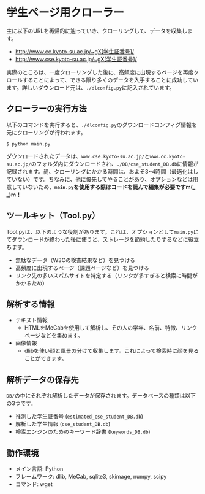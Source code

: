 学生ページ用クローラー
====
主に以下のURLを再帰的に辿っていき、クローリングして、データを収集します。

- http://www.cc.kyoto-su.ac.jp/~gX[学生証番号]/
- http://www.cse.kyoto-su.ac.jp/~gX[学生証番号]/

実際のところは、一度クローリングした後に、高頻度に出現するページを再度クロールすることによって、できる限り多くのデータを入手することに成功しています。詳しいダウンロード元は、`./dlconfig.py`に記入されています。


## クローラーの実行方法
以下のコマンドを実行すると、`./dlconfig.py`のダウンロードコンフィグ情報を元にクローリングが行われます。

	$ python main.py

ダウンロードされたデータは、`www.cse.kyoto-su.ac.jp/`と`www.cc.kyoto-su.ac.jp/`のフォルダ内にダウンロードされ、`./DB/cse_student_DB.db`に情報が記録されます。尚、クローリングにかかる時間は、およそ3~4時間（最適化はしていない）です。ちなみに、他に優先してやることがあり、オプションなどは用意していないため、**`main.py`を使用する際はコードを読んで編集が必要ですm(_ _)m！**


## ツールキット（Tool.py）
Tool.pyは、以下のような役割があります。これは、オプションとして`main.py`にてダウンロードが終わった後に使うと、ストレージを節約したりするなどに役立ちます。

- 無駄なデータ（W3Cの検査結果など）を見つける
- 高頻度に出現するページ（課題ページなど）を見つける
- リンク先の多いスパムサイトを特定する（リンクが多すぎると検索に時間がかかるため）


## 解析する情報

- テキスト情報
	- HTMLをMeCabを使用して解析し、その人の学年、名前、特徴、リンクページなどを集めます。
- 画像情報
	- dlibを使い顔と風景の分けて収集します。これによって検索時に顔を見ることができます。


## 解析データの保存先
`DB/`の中にそれぞれ解析したデータが保存されます。データベースの種類は以下の3つです。

- 推測した学生証番号 (`estimated_cse_student_DB.db`)
- 解析した学生情報 (`cse_student_DB.db`)
- 検索エンジンのためのキーワード辞書 (`keywords_DB.db`)


## 動作環境
- メイン言語: Python
- フレームワーク: dlib, MeCab, sqlite3, skimage, numpy, scipy
- コマンド: wget

